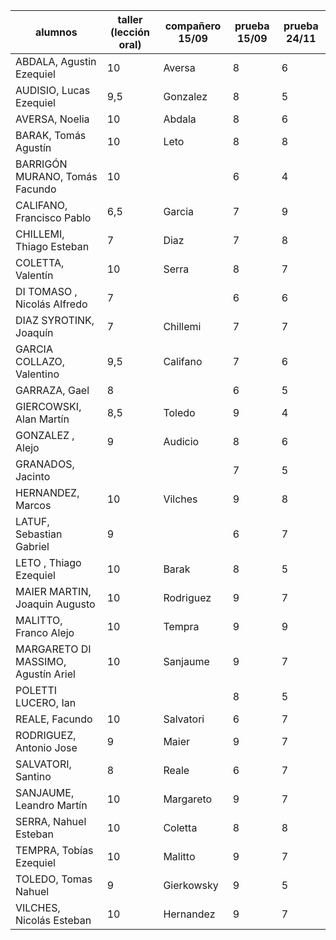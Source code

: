 

|  alumnos                            	| taller (lección oral) | 	compañero 15/09  |	prueba 15/09 |  prueba 24/11  |
|---------------------------------------|-----------------------|--------------------|---------------|---------------|
| ABDALA, Agustin Ezequiel	 		         | 10	| Aversa |	8 | 6 |
| AUDISIO, Lucas Ezequiel		           	| 9,5	| Gonzalez |	8 | 5 | 
| AVERSA, Noelia					                  | 10 |	Abdala |	8 | 6 |
| BARAK, Tomás Agustín				             | 10 |	Leto |	8 | 8 |
| BARRIGÓN MURANO, Tomás Facundo      	| 	10	|    |	6 | 4 |
| CALIFANO, Francisco Pablo		         	| 6,5	|Garcia |	7 | 9 |
| CHILLEMI, Thiago Esteban	          		| 7|	Diaz | 7 | 8 |
| COLETTA, Valentín				               	| 10	|Serra |	8 | 7 |
| DI TOMASO , Nicolás Alfredo		        | 7 |	| 6	| 6 | 
| DIAZ SYROTINK, Joaquín		            	| 7	| Chillemi |	7 | 7 |
| GARCIA COLLAZO, Valentino         			| 9,5|	Califano |	7 | 6 |
| GARRAZA, Gael						                | 8 |		| 6 | 5 |
| GIERCOWSKI, Alan Martín		           	  | 8,5	|Toledo |	9 | 4 |
| GONZALEZ , Alejo				                | 9	| Audicio |	8 | 6 |
| GRANADOS, Jacinto                       |    |      |  7  | 5 |
| HERNANDEZ, Marcos			               		| 10	|	Vilches |	9 | 8 |
| LATUF, Sebastian Gabriel	          		| 9	 | |	6 | 7 |
| LETO , Thiago Ezequiel		            	| 10 |	Barak |	8 | 5 |
| MAIER MARTIN, Joaquin Augusto	      	| 10 |	Rodriguez |	9 | 7 |
| MALITTO, Franco Alejo			            	| 10  |	Tempra |	9 | 9 |
| MARGARETO DI MASSIMO, Agustín Ariel  |	10	| Sanjaume |	9 | 7 |
| POLETTI LUCERO, Ian		               	|		|   |  8 | 5 |
| REALE, Facundo			                  		| 10 |	Salvatori |	6 | 7 |
| RODRIGUEZ, Antonio Jose  		         	|  9 | Maier      | 9 | 7 |
| SALVATORI, Santino			               	| 8 |	Reale |	6 | 7 |
| SANJAUME, Leandro Martín	         	 	| 10	| Margareto |	9 | 7 |
| SERRA, Nahuel Esteban			            	| 10	| Coletta |	8 | 8 |
| TEMPRA, Tobías Ezequiel	           		| 10	| Malitto |	9 | 7 |
| TOLEDO, Tomas Nahuel				             |	9	|Gierkowsky |	9 | 5 |
| VILCHES, Nicolás Esteban	          		| 10	|Hernandez	| 9 | 7 |
